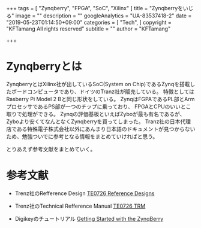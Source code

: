 +++
tags = [
  "Zynqberry",
  "FPGA",
  "SoC",
  "Xilinx"
]
title = "Zynqberryをいじる"
image = ""
description = ""
googleAnalytics = "UA-83537418-2"
date = "2019-05-23T01:14:50+09:00"
categories = [
  "Tech",
]
copyright = "KFTamang All rights reserved"
subtitle = ""
author = "KFTamang"

+++

# Zynqberryとは

ZynqberryとはXilinx社が出しているSoC(System on Chip)であるZynqを搭載したボードコンピュータであり、ドイツのTranz社が販売している。
特徴としてはRasberry Pi Model 2 Bと同じ形状をしている。
ZynqはFGPAであるPL部とArmプロセッサであるPS部が一つのチップに乗っており、
FPGAとCPUのいいとこ取りで処理ができる。
Zynqの評価基板といえばZyboが最も有名であるが、Zyboより安くてなんとなくZynqberryを買ってしまった。
Tranz社の日本代理店である特殊電子株式会社以外にあんまり日本語のドキュメントが見つからないため、勉強ついでに参考となる情報をまとめていければと思う。

とりあえず参考文献をまとめていく。

# 参考文献
* Trenz社のRefference Design [TE0726 Reference Designs](https://wiki.trenz-electronic.de/display/PD/TE0726+Reference+Designs)

* Trenz社のTechnical Refference Manual [TE0726 TRM](https://wiki.trenz-electronic.de/display/PD/TE0726+TRM)

* Digikeyのチュートリアル [Getting Started with the ZynqBerry](https://www.digikey.com/eewiki/display/Motley/Getting+Started+with+the+ZynqBerry)
